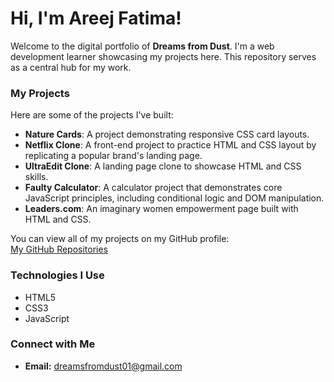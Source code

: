 # Hi, I'm Areej Fatima!

Welcome to the digital portfolio of **Dreams from Dust**. I'm a web development learner showcasing my projects here. This repository serves as a central hub for my work.

### My Projects

Here are some of the projects I've built:
* **Nature Cards**: A project demonstrating responsive CSS card layouts.
* **Netflix Clone**: A front-end project to practice HTML and CSS layout by replicating a popular brand's landing page.
* **UltraEdit Clone**: A landing page clone to showcase HTML and CSS skills.
* **Faulty Calculator**: A calculator project that demonstrates core JavaScript principles, including conditional logic and DOM manipulation.
* **Leaders.com**: An imaginary women empowerment page built with HTML and CSS.

You can view all of my projects on my GitHub profile:
<br>
<a href="https://github.com/dreams-from-dust?tab=repositories">My GitHub Repositories</a>

### Technologies I Use

* HTML5
* CSS3
* JavaScript

### Connect with Me

* **Email:** dreamsfromdust01@gmail.com
